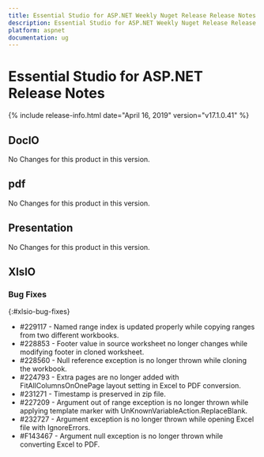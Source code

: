 ```yaml
---
title: Essential Studio for ASP.NET Weekly Nuget Release Release Notes  
description: Essential Studio for ASP.NET Weekly Nuget Release Release Notes  
platform: aspnet
documentation: ug
---
```


# Essential Studio for ASP.NET  Release Notes  

{% include release-info.html date="April 16, 2019"  version="v17.1.0.41" %} 






## DocIO

No Changes for this product in this version.

[//]: # "Delete the contents of this file while new content is added."

## pdf

No Changes for this product in this version.

[//]: # "Delete the contents of this file while new content is added."

## Presentation

No Changes for this product in this version.

[//]: # "Delete the contents of this file while new content is added."

## XlsIO

### Bug Fixes
{:#xlsio-bug-fixes}

* \#229117 - Named range index is updated properly while copying ranges from two different workbooks.
* \#228853 - Footer value in source worksheet no longer changes while modifying footer in cloned worksheet.
* \#228560 - Null reference exception is no longer thrown while cloning the workbook.
* \#224793 - Extra pages are no longer added with FitAllColumnsOnOnePage layout setting in Excel to PDF conversion.
* \#231271 - Timestamp is preserved in zip file.
* \#227209 - Argument out of range exception is no longer thrown while applying template marker with UnKnownVariableAction.ReplaceBlank.
* \#232727 - Argument exception is no longer thrown while opening Excel file with IgnoreErrors.
* \#F143467 - Argument null exception is no longer thrown while converting Excel to PDF.

